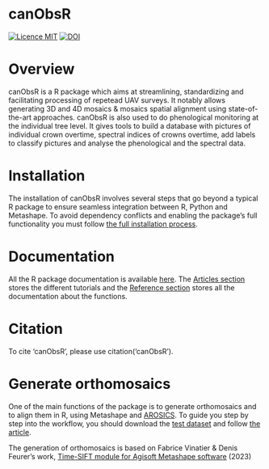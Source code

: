 
<!-- README.md is generated from README.Rmd. Please edit that file -->

# canObsR

[![Licence
MIT](https://img.shields.io/badge/licence-MIT-blue.svg)](LICENSE)
[![DOI](https://zenodo.org/badge/DOI/10.5281/zenodo.10213689.svg)](https://zenodo.org/records/14748367?preview=1&token=eyJhbGciOiJIUzUxMiJ9.eyJpZCI6IjY3MjE2Y2M1LTY4NjctNDEwNS1hMTViLTkwNmMzNGM0YzA5NCIsImRhdGEiOnt9LCJyYW5kb20iOiJkYjhlMWZhMDZiYmNkNTg2YzA4OGYxMTg0ODE3MmI3YiJ9.xKZdG_R2NvApekkLM4FanVbM-ZWbGqNjXYucPKydbzeLdur08A69N9ROgeTdPR42PP_OrL4eF_hljxh3wQHfwA)

# Overview

canObsR is a R package which aims at streamlining, standardizing and
facilitating processing of repetead UAV surveys. It notably allows
generating 3D and 4D mosaics & mosaics spatial alignment using
state-of-the-art approaches. canObsR is also used to do phenological
monitoring at the individual tree level. It gives tools to build a
database with pictures of individual crown overtime, spectral indices of
crowns overtime, add labels to classify pictures and analyse the
phenological and the spectral data.

# Installation

The installation of canObsR involves several steps that go beyond a
typical R package to ensure seamless integration between R, Python and
Metashape. To avoid dependency conflicts and enabling the package’s full
functionality you must follow [the full installation
process](https://umr-amap.github.io/canObsR/articles/Installation-guide.html).

# Documentation

All the R package documentation is available
[here](https://umr-amap.github.io/canObsR/). The [Articles
section](https://umr-amap.github.io/canObsR/articles/index.html) stores
the different tutorials and the [Reference
section](https://umr-amap.github.io/canObsR/reference/index.html) stores
all the documentation about the functions.

# Citation

To cite ‘canObsR’, please use citation(‘canObsR’).

# Generate orthomosaics

One of the main functions of the package is to generate orthomosaics and
to align them in R, using Metashape and
[AROSICS](https://github.com/GFZ/arosics). To guide you step by step
into the workflow, you should download the [test
dataset](https://zenodo.org/uploads/14748367?token=eyJhbGciOiJIUzUxMiJ9.eyJpZCI6ImVhNjBlZWM5LWYwZTEtNGUxNS04ZDRmLWI3MTAwZTdiMTdmNSIsImRhdGEiOnt9LCJyYW5kb20iOiIzYmViYTgxNWE2OGNlYTA1Zjc1YzdmMWUzZTdjZTVkMSJ9.pzx-dAnjJXNp34OIpqfibrHxZxSUSj8FvdLPGd6r4IaJSa5sAW-eme_EenQr0bLPUAjFGhKrZ-OqrVOQ7bLKBw)
and follow [the
article](https://umr-amap.github.io/canObsR/articles/generate-and-align-orthomosaics.html).

The generation of orthomosaics is based on Fabrice Vinatier & Denis
Feurer’s work, [Time-SIFT module for Agisoft Metashape
software](https://doi.org/10.5281/zenodo.8367318) (2023)
